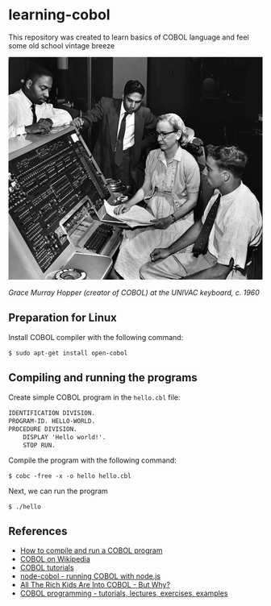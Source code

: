 learning-cobol
==============

This repository was created to learn basics of COBOL language and feel some old school vintage breeze

![Grace Murray Hopper at the UNIVAC keyboard, c. 1960](https://raw.githubusercontent.com/pwittchen/learning-cobol/master/assets/Grace_Hopper_and_UNIVAC.jpg)

*Grace Murray Hopper (creator of COBOL) at the UNIVAC keyboard, c. 1960*

Preparation for Linux
---------------------

Install COBOL compiler with the following command:

```
$ sudo apt-get install open-cobol
```

Compiling and running the programs
----------------------------------

Create simple COBOL program in the `hello.cbl` file:

```cobol
IDENTIFICATION DIVISION.
PROGRAM-ID. HELLO-WORLD.
PROCEDURE DIVISION.
    DISPLAY 'Hello world!'.
    STOP RUN.
```

Compile the program with the following command:

```
$ cobc -free -x -o hello hello.cbl
```

Next, we can run the program

```
$ ./hello
```

References
----------
- [How to compile and run a COBOL program](http://askubuntu.com/questions/287180/how-to-compile-and-run-a-cobol-program)
- [COBOL on Wikipedia](https://en.wikipedia.org/wiki/COBOL)
- [COBOL tutorials](http://www.tutorialspoint.com/cobol/)
- [node-cobol - running COBOL with node.js](https://github.com/IonicaBizau/node-cobol/)
- [All The Rich Kids Are Into COBOL - But Why?](http://readwrite.com/2014/09/17/cobol-programming-language-hot-or-not)
- [COBOL programming - tutorials, lectures, exercises, examples](http://www.csis.ul.ie/cobol/)
